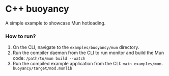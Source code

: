 # C++ buoyancy

A simple example to showcase Mun hotloading.

### How to run?

1. On the CLI, navigate to the `examples/buoyancy/mun` directory.
2. Run the compiler daemon from the CLI to run monitor and build the Mun code: `/path/to/mun build --watch`
3. Run the compiled example application from the CLI: `main examples/mun-buoyancy/target/mod.munlib`

